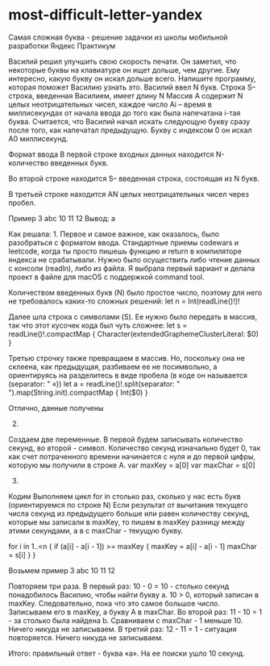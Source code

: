 # most-difficult-letter-yandex

Самая сложная буква - решение задачки из школы мобильной разработки Яндекс Практикум

Василий решил улучшить свою скорость печати. Он заметил, что некоторые буквы на клавиатуре он ищет дольше, чем другие. Ему интересно, какую букву он искал дольше всего. Напишите программу, которая поможет Василию узнать это.
Василий ввел N букв.
Строка S– строка, введенная Василием, имеет длину N
Mассив A содержит N целых неотрицательных чисел, каждое число Ai – время в миллисекундах от начала ввода до того как была напечатана i-тая буква.
Считается, что Василий начал искать следующую букву сразу после того, как напечатал предыдущую. Букву с индексом 0 он искал A0 миллисекунд.


Формат ввода
В первой строке входных данных находится 
N- количество введенных букв.

Во второй строке находится 
S– введенная строка, состоящая из N букв.

В третьей строке находится 
AN целых неотрицательных чисел через пробел.


Пример
3
abc
10 11 12
Вывод: а

Как решала:
1. 
Первое и самое важное, как оказалось, было разобраться с форматом ввода. Стандартные приемы codewars и leetcode, когда ты просто пишешь функцию и return в компиляторе яндекса не срабатывали. Нужно было осуществить либо чтение данных с консоли (readln), либо из файла. 
Я выбрала первый вариант и делала проект в файле для macOS с поддержкой command tool.

Количеством введенных букв (N) было простое число, поэтому для него не требовалось каких-то сложных решений:
let n = Int(readLine()!)!

Далее шла строка с символами (S). Ее нужно было передать в массив, так что этот кусочек кода был чуть сложнее:
let s = readLine()!.compactMap { Character(extendedGraphemeClusterLiteral: $0) }

Третью строчку также превращаем в массив. Но, поскольку она не склеена, как предыдущая, разбиваем ее не посимвольно, а ориентируясь на разделитесь в виде пробела (в коде он называется (separator: " «))
let a = readLine()!.split(separator: " ").map(String.init).compactMap { Int($0) }

Отлично, данные получены


2.
Создаем две переменные. В первой будем записывать количество секунд, во второй - символ. Количество секунд изначально будет 0, так как счет потраченного времени начинается с нуля и до первой цифры, которую мы получили в строке A.
var maxKey = a[0]
var maxChar = s[0]

3.
Кодим
Выполняем цикл for in столько раз, сколько у нас есть букв (ориентируемся по строке N)
Если результат от вычитания текущего числа секунд из предыдущего больше или равен количеству секунд, которые мы записали в maxKey, то пишем в maxKey разницу между этими секундами, а в с maxChar - текущую букву.

for i in 1..<n {
    if (a[i] - a[i - 1]) >= maxKey {
        maxKey = a[i] - a[i - 1]
        maxChar = s[i]
    }
}

Возьмем пример
3
abc
10 11 12

Повторяем три раза.
В первый раз: 10 - 0 = 10 - столько секунд понадобилось Василию, чтобы найти букву a. 10 > 0, который записан в maxKey. Следовательно, пока что это самое большое число. Записываем его в maxKey, а букву А в maxChar. 
Во второй раз: 11 - 10 = 1 - за столько была найдена b. Сравниваем с maxChar - 1 меньше 10. Ничего никуда не записываем.
В третий раз: 12 - 11 = 1 - ситуация повторяется. Ничего никуда не записываем.

Итого: правильный ответ - буква «a». На ее поиски ушло 10 секунд.
